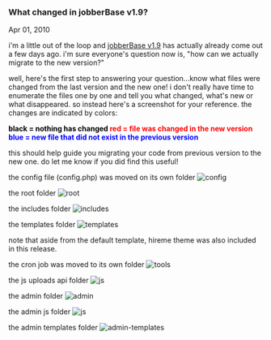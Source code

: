 ### What changed in jobberBase v1.9?

Apr 01, 2010

i'm a little out of the loop and <a href="http://code.google.com/p/jobberbase/downloads/list" target="_blank">jobberBase v1.9</a> has actually already come out a few days ago. i'm sure everyone's question now is, "how can we actually migrate to the new version?"

well, here's the first step to answering your question...know what files were changed from the last version and the new one! i don't really have time to enumerate the files one by one and tell you what changed, what's new or what disappeared. so instead here's a screenshot for your reference. the changes are indicated by colors:

__<span style="color: #000000;">black = nothing has changed
</span><span style="color: #ff0000;">red = file was changed in the new version</span>__
<span style="color: #0000ff;">__blue = new file that did not exist in the previous version__</span>

this should help guide you migrating your code from previous version to the new one. do let me know if you did find this useful!

the config file (config.php) was moved on its own folder
![config](http://www.redjumpsuit.net/wp-content/uploads/2010/04/config.PNG "config")

the root folder
![root](http://www.redjumpsuit.net/wp-content/uploads/2010/04/root.PNG "root")

the includes folder
![includes](http://www.redjumpsuit.net/wp-content/uploads/2010/04/includes.PNG "includes")

the templates folder
![templates](http://www.redjumpsuit.net/wp-content/uploads/2010/04/templates.PNG "templates")

note that aside from the default template, hireme theme was also included in this release.

the cron job was moved to its own folder
![tools](http://www.redjumpsuit.net/wp-content/uploads/2010/04/tools.PNG "tools")

the js uploads api folder
![js](http://www.redjumpsuit.net/wp-content/uploads/2010/04/js-uploads-api.PNG "js")

the admin folder
![admin](http://www.redjumpsuit.net/wp-content/uploads/2010/04/admin.PNG "admin")

the admin js folder
![js](http://www.redjumpsuit.net/wp-content/uploads/2010/04/admin-js.PNG "js")

the admin templates folder
![admin-templates](http://www.redjumpsuit.net/wp-content/uploads/2010/04/admin-templates.PNG "admin-templates")